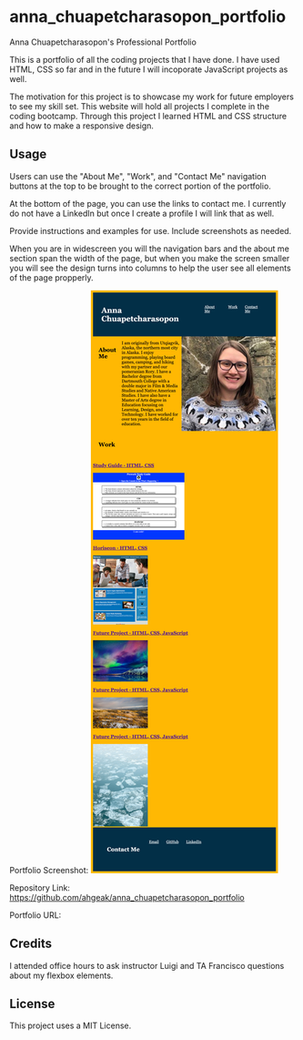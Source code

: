 # anna_chuapetcharasopon_portfolio
Anna Chuapetcharasopon's Professional Portfolio

This is a portfolio of all the coding projects that I have done. I have used HTML, CSS so far and in the future I will incoporate JavaScript projects as well.

The motivation for this project is to showcase my work for future employers to see my skill set. This website will hold all projects I complete in the coding bootcamp. Through this project I learned HTML and CSS structure and how to make a responsive design.

## Usage

Users can use the "About Me", "Work", and "Contact Me" navigation buttons at the top to be brought to the correct portion of the portfolio.

At the bottom of the page, you can use the links to contact me. I currently do not have a LinkedIn but once I create a profile I will link that as well.

Provide instructions and examples for use. Include screenshots as needed.

When you are in widescreen you will the navigation bars and the about me section span the width of the page, but when you make the screen smaller you will see the design turns into columns to help the user see all elements of the page propperly.

Portfolio Screenshot:
![screenshot](./assets/Images/Portfolio_Screenshot.png)

Repository Link: https://github.com/ahgeak/anna_chuapetcharasopon_portfolio

Portfolio URL: 

## Credits

I attended office hours to ask instructor Luigi and TA Francisco questions about my flexbox elements.

## License

This project uses a MIT License.